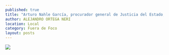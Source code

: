 ```yaml
---
published: true
title: "Arturo Nahle García, procurador general de Justicia del Estado, fumando un cigarro"
author: ALEJANDRO ORTEGA NERI
location: Local
category: Fuera de Foco
layout: posts
---
```


![](http://i.imgur.com/KjfKVWpm.jpg)
